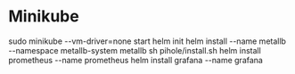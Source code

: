 # Minikube
sudo minikube --vm-driver=none start
helm init
helm install --name metallb --namespace metallb-system metallb
sh pihole/install.sh
helm install prometheus --name prometheus
helm install grafana --name grafana